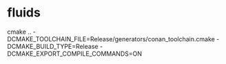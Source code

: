 # fluids
cmake .. -DCMAKE_TOOLCHAIN_FILE=Release/generators/conan_toolchain.cmake -DCMAKE_BUILD_TYPE=Release -DCMAKE_EXPORT_COMPILE_COMMANDS=ON
